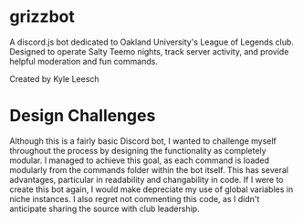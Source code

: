 # grizzbot
A discord.js bot dedicated to Oakland University's League of Legends club. Designed to operate Salty Teemo nights, track server activity, and provide helpful moderation and fun commands.

Created by Kyle Leesch

# Design Challenges

Although this is a fairly basic Discord bot, I wanted to challenge myself throughout the process by designing the functionality as completely modular. I managed to achieve this goal, as each command is loaded modularly from the commands folder within the bot itself. This has several advantages, particular in readability and changability in code. If I were to create this bot again, I would make depreciate my use of global variables in niche instances.
I also regret not commenting this code, as I didn't anticipate sharing the source with club leadership.
